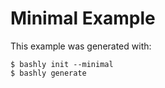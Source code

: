 Minimal Example
==================================================

This example was generated with:

    $ bashly init --minimal
    $ bashly generate
